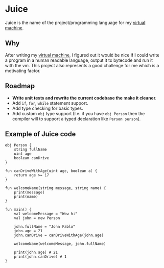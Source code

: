 # Juice
Juice is the name of the project/programming language for my [virtual machine](https://github.com/Jean-Gabriel/JuiceVM).

## Why
After writing my [virtual machine](https://github.com/Jean-Gabriel/JuiceVM), I figured out it would be nice if I could write a program in a human readable language, output it to bytecode and run it with the vm.
This project also represents a good challenge for me which is a motivating factor. 

## Roadmap
* **Write unit tests and rewrite the current codebase the make it cleaner.**
* Add `if`, `for`, `while` statement support.
* Add type checking for basic types.
* Add custom `obj` type support (I.e. if you have `obj Person` then the compiler will to support a typed declaration like `Person person`).

## Example of Juice code
```
obj Person {
    string fullName
    uint age
    boolean canDrive
}

fun canDriveWithAge(uint age, boolean a) {
    return age >= 17
}

fun welcomeName(string message, string name) {
    print(message)
    print(name)
}

fun main() {
    val welcomeMessage = "Wow hi"
    val john = new Person

    john.fullName = "John Pablo"
    john.age = 21
    john.canDrive = canDriveWithAge(john.age)

    welcomeName(welcomeMessage, john.fullName)

    print(john.age) # 21
    print(john.canDrive) # 1
}

```
